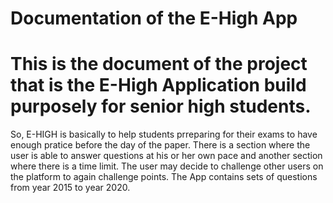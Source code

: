 # Documentation of the E-High App

# This is the document of the project that is the E-High Application build purposely for senior high students.
So, E-HIGH is basically to help students prreparing for their exams to have enough pratice before the day of the paper. There is a section where the user is able to answer questions at his or her own pace and another section where there is a time limit. The user may decide to challenge other users on the platform to again challenge points. 
 The App contains sets of questions from year 2015 to year 2020.